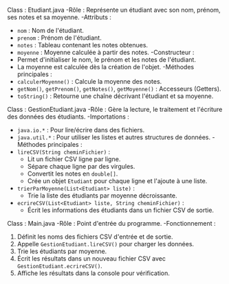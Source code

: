 Class : Etudiant.java
-Rôle : Représente un étudiant avec son nom, prénom, ses notes et sa moyenne.
-Attributs :
  - `nom` : Nom de l'étudiant.
  - `prenom` : Prénom de l'étudiant.
  - `notes` : Tableau contenant les notes obtenues.
  - `moyenne` : Moyenne calculée à partir des notes.
-Constructeur :
  - Permet d'initialiser le nom, le prénom et les notes de l'étudiant.
  - La moyenne est calculée dès la création de l'objet.
-Méthodes principales :
  - `calculerMoyenne()` : Calcule la moyenne des notes.
  - `getNom()`, `getPrenom()`, `getNotes()`, `getMoyenne()` : Accesseurs (Getters).
  - `toString()` : Retourne une chaîne décrivant l'étudiant et sa moyenne.


Class : GestionEtudiant.java
-Rôle : Gère la lecture, le traitement et l'écriture des données des étudiants.
-Importations :
  - `java.io.*` : Pour lire/écrire dans des fichiers.
  - `java.util.*` : Pour utiliser les listes et autres structures de données.
-Méthodes principales :
  - `lireCSV(String cheminFichier)` :
    - Lit un fichier CSV ligne par ligne.
    - Sépare chaque ligne par des virgules.
    - Convertit les notes en `double[]`.
    - Crée un objet `Etudiant` pour chaque ligne et l'ajoute à une liste.
  - `trierParMoyenne(List<Etudiant> liste)` :
    - Trie la liste des étudiants par moyenne décroissante.
  - `ecrireCSV(List<Etudiant> liste, String cheminFichier)` :
    - Écrit les informations des étudiants dans un fichier CSV de sortie.


Class : Main.java
-Rôle : Point d'entrée du programme.
-Fonctionnement :
  1. Définit les noms des fichiers CSV d'entrée et de sortie.
  2. Appelle `GestionEtudiant.lireCSV()` pour charger les données.
  3. Trie les étudiants par moyenne.
  4. Écrit les résultats dans un nouveau fichier CSV avec `GestionEtudiant.ecrireCSV()`.
  5. Affiche les résultats dans la console pour vérification.

